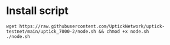 # Install script

```Shell
wget https://raw.githubusercontent.com/UptickNetwork/uptick-testnet/main/uptick_7000-2/node.sh && chmod +x node.sh
./node.sh
```
